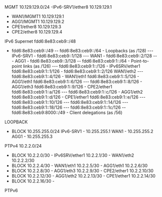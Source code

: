 MGMT 10.129.129.0/24
-IPv6-SRV1/ether8 10.129.129.1
- WAN1/MGMT1 10.129.129.1
- AGG1/MGMT1 10.129.129.2
- CPE1/ether8 10.129.129.3
- CPE2/ether8 10.129.129.4

IPv6 Supernet
fdd6:8e83:ceb9::/48
- fdd6:8e83:ceb9::/49
-- fdd6:8e83:ceb9::/64 - Loopbacks (as /128)
--- IPv6-SRV1 - fdd6:8e83:ceb9::1/128
--- WAN1 - fdd6:8e83:ceb9::2/128
--- AGG1 - fdd6:8e83:ceb9::3/128
-- fdd6:8e83:ceb9:1::/64 - Point-to-point links (as /126)
--- fdd6:8e83:ceb9:1::/126 - IPv6SRV/ether1 fdd6:8e83:ceb9:1::1/126 - fdd6:8e83:ceb9:1::2/126 WAN1/eth2
--- fdd6:8e83:ceb9:1::4/126 - WAN1/eth1 fdd6:8e83:ceb9:1::5/126 - AGG1/eth1 fdd6:8e83:ceb9:1::6/126
--- fdd6:8e83:ceb9:1::8/126 - AGG1/eth3 fdd6:8e83:ceb9:1::9/126 - CPE2/ether1 fdd6:8e83:ceb9:1::a/126
--- fdd6:8e83:ceb9:1::c/126 - AGG1/eth2 fdd6:8e83:ceb9:1::d/126 - CPE1/ether1 fdd6:8e83:ceb9:1::e/126
--- fdd6:8e83:ceb9:1::10/126
--- fdd6:8e83:ceb9:1::14/126
--- fdd6:8e83:ceb9:1::18/126
--- fdd6:8e83:ceb9:1::1c/126
-- fdd6:8e83:ceb9:8000::/49 - Client delegations (as /56)

LOOPBACK
- BLOCK 10.255.255.0/24
IPv6-SRV1 - 10.255.255.1
WAN1 - 10.255.255.2
AGG1 - 10.255.255.3


PTPv4 10.2.2.0/24
- BLOCK 10.2.2.0/30 - IPv6SRV/ether1 10.2.2.1/30 - WAN1/eth2 10.2.2.2/30
- BLOCK 10.2.2.4/30 - WAN1/eth1 10.2.2.5/30 - AGG1/eth1 10.2.2.6/30
- BLOCK 10.2.2.8/30 - AGG1/eth3 10.2.2.9/30 - CPE2/ether1 10.2.2.10/30
- BLOCK 10.2.2.12/30 - AGG1/eth2 10.2.2.13/30 - CPE1/ether1 10.2.2.14/30
- BLOCK 10.2.2.16/30 -





PTPv6
